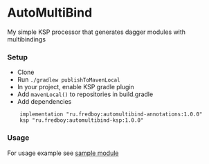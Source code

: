 # AutoMultiBind
My simple KSP processor that generates dagger modules with multibindings

### Setup
* Clone
* Run `./gradlew publishToMavenLocal`
* In your project, enable KSP gradle plugin
* Add `mavenLocal()` to repositories in build.gradle
* Add dependencies
```
    implementation "ru.fredboy:automultibind-annotations:1.0.0"
    ksp "ru.fredboy:automultibind-ksp:1.0.0"
```

### Usage
For usage example see [sample module](https://github.com/fredboy/automultibind/blob/master/sample)

